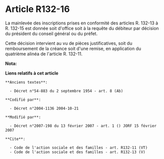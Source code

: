 # Article R132-16

La mainlevée des inscriptions prises en conformité des articles R. 132-13 à R. 132-15 est donnée soit d'office soit à la
requête du débiteur par décision du président du conseil général ou du préfet. 

Cette décision intervient au vu de pièces justificatives, soit du remboursement de la créance soit d'une remise, en
application du quatrième alinéa de l'article R. 132-11.

**Nota:**



**Liens relatifs à cet article**

	**Anciens textes**:

	  - Décret n°54-883 du 2 septembre 1954 - art. 8 (Ab)

	**Codifié par**:

	  - Décret n°2004-1136 2004-10-21

	**Modifié par**:

	  - Décret n°2007-198 du 13 février 2007 - art. 1 () JORF 15 février 2007

	**Cite**:

	  - Code de l'action sociale et des familles - art. R132-11 (VT)
	  - Code de l'action sociale et des familles - art. R132-13 (V)
